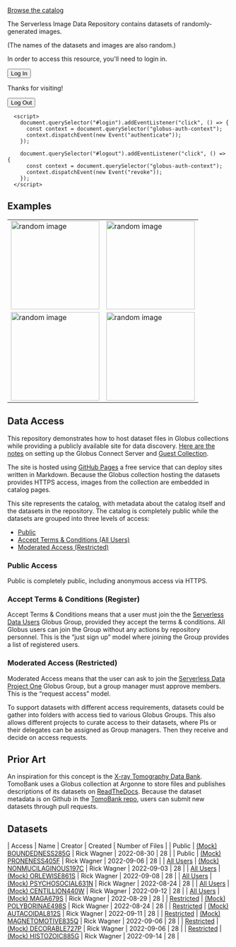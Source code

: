 [Browse the catalog](#datasets)

The Serverless Image Data Repository contains datasets of
randomly-generated images. 

(The names of the datasets and images are also random.)


<globus-auth-context client-id="f42cc8a6-a1f1-4e75-90e1-612febbb9e7f" redirect-uri="https://rpwagner.github.io/demos/" scopes="openid profile email">
  <gac-authenticated state="false">
    <p>In order to access this resource, you'll need to login in.</p>
    <button id="login">Log In</button>
  </gac-authenticated>

  <gac-authenticated>
    <p>Thanks for visiting!</p>
    <button id="logout">Log Out</button>
  </gac-authenticated>

      <script>
        document.querySelector("#login").addEventListener("click", () => {
          const context = document.querySelector("globus-auth-context");
          context.dispatchEvent(new Event("authenticate"));
        });

        document.querySelector("#logout").addEventListener("click", () => {
          const context = document.querySelector("globus-auth-context");
          context.dispatchEvent(new Event("revoke"));
        });
      </script>

</globus-auth-context>

## Examples

<table>
	<tr>
	<td>
		<img src="https://g-062a3c.0ed28.75bc.data.globus.org/public/PRONENESS405/turbosupercharger-emanationist.png"
		alt="random image" width="200"/> 
	</td>
	<td>
		<img
	src="https://g-062a3c.0ed28.75bc.data.globus.org/public/PRONENESS405/qualifiedly-stickiness.png"
	alt="random image" width="200"/> 
	</td>
</tr>
<tr>
<td>
	<img
	src="https://g-062a3c.0ed28.75bc.data.globus.org/public/BOUNDEDNESS285/beveil-Gleditsia.png"
	alt="random image" width="200"/> 
	</td>
	<td>
	<img
	src="https://g-062a3c.0ed28.75bc.data.globus.org/public/BOUNDEDNESS285/beveil-anapaestical.png"
	alt="random image" width="200"/> 
	</td>
	</tr>
</table>

## Data Access

This repository demonstrates how to host dataset files in Globus collections while
providing a publicly available site for data discovery. [Here are the
notes](gcs-deploy.html) on setting up the Globus Connect Server and
[Guest Collection](https://app.globus.org/file-manager?origin_id=385d3079-5121-40bc-a52f-055296497631&origin_path=%2F).

The site is
hosted using [GitHub Pages](https://pages.github.com) a free service
that can deploy sites written in Markdown. Because the Globus
collection hosting the datasets provides HTTPS access, images from the
collection are embedded in catalog pages. 

This site represents the catalog, with metadata about the catalog
itself and the datasets in the repository. The catalog is completely
public while the datasets are grouped into three levels of access:

- [Public](#public-access)
- [Accept Terms & Conditions (All Users)](#accept-terms--conditions-register)
- [Moderated Access (Restricted)](#moderated-access-restricted)

### Public Access

Public is completely public, including anonymous access via HTTPS. 

### Accept Terms & Conditions (Register)

Accept Terms & Conditions means that a user must join the the [Serverless Data
Users](https://app.globus.org/groups/260da91f-3496-11ed-b941-972795fc9504/about)
Globus Group, provided they accept the terms & conditions. All Globus users
can join the Group without any actions by repository personnel. This is the “just sign
up” model where joining the Group provides a list of registered users.

### Moderated Access (Restricted)

Moderated Access means that the user can ask to join the [Serverless
Data Project
One](https://app.globus.org/groups/cf9d1f5b-3496-11ed-b941-972795fc9504/about)
Globus Group, but a group manager must approve members. This is the
“request access” model.

To support datasets with different access requirements, datasets could
be gather into folders with access tied to various Globus Groups. This
also allows different projects to curate access to their
datasets, where PIs or their delegates can be assigned as Group
managers. Then they receive and decide on access requests.

## Prior Art

An inspiration for this concept is the [X-ray Tomography Data
Bank](https://tomobank.readthedocs.io/). TomoBank uses a Globus
collection at Argonne to store files and publishes descriptions of its
datasets on [ReadTheDocs](https://readthedocs.org). Because the
dataset metadata is on Github in the [TomoBank
repo](https://github.com/tomography/tomobank), users can submit new
datasets through pull requests.

## Datasets

| Access | Name |  Creator | Created | Number of Files |
| Public |  [(Mock) BOUNDEDNESS285G](catalog/BOUNDEDNESS285.html)   | Rick Wagner | 2022-08-30 | 28 |
| Public |  [(Mock) PRONENESS405F](catalog/PRONENESS405.html)   | Rick Wagner | 2022-09-06 | 28 |
| [All Users](https://app.globus.org/groups/260da91f-3496-11ed-b941-972795fc9504/join) |  [(Mock) NONMUCILAGINOUS197C](catalog/NONMUCILAGINOUS197.html)   |  Rick Wagner | 2022-09-03 | 28 |
| [All Users](https://app.globus.org/groups/260da91f-3496-11ed-b941-972795fc9504/join) |  [(Mock) ORLEWISE861S](catalog/ORLEWISE861.html)   | Rick Wagner | 2022-09-08 | 28 |
| [All Users](https://app.globus.org/groups/260da91f-3496-11ed-b941-972795fc9504/join) |  [(Mock) PSYCHOSOCIAL631N](catalog/PSYCHOSOCIAL631.html)   | Rick Wagner | 2022-08-24 | 28 |
| [All Users](https://app.globus.org/groups/260da91f-3496-11ed-b941-972795fc9504/join) |  [(Mock) CENTILLION440W](catalog/CENTILLION440.html)   | Rick Wagner | 2022-09-12 | 28 |
| [All Users](https://app.globus.org/groups/260da91f-3496-11ed-b941-972795fc9504/join) |  [(Mock) MAGA679S](catalog/MAGA679.html)   | Rick Wagner | 2022-08-29 | 28 |
| [Restricted](https://app.globus.org/groups/cf9d1f5b-3496-11ed-b941-972795fc9504/join) |  [(Mock) POLYBORINAE498S](catalog/POLYBORINAE498.html)   | Rick Wagner | 2022-08-24 | 28 |
| [Restricted](https://app.globus.org/groups/cf9d1f5b-3496-11ed-b941-972795fc9504/join) |  [(Mock) AUTACOIDAL812S](catalog/AUTACOIDAL812.html)   | Rick Wagner | 2022-09-11 | 28 |
| [Restricted](https://app.globus.org/groups/cf9d1f5b-3496-11ed-b941-972795fc9504/join) |  [(Mock) MAGNETOMOTIVE835Q](catalog/MAGNETOMOTIVE835.html)   | Rick Wagner | 2022-09-06 | 28 |
| [Restricted](https://app.globus.org/groups/cf9d1f5b-3496-11ed-b941-972795fc9504/join) |  [(Mock) DECORABLE727P](catalog/DECORABLE727.html)   | Rick Wagner | 2022-09-06 | 28 |
| [Restricted](https://app.globus.org/groups/cf9d1f5b-3496-11ed-b941-972795fc9504/join) |  [(Mock) HISTOZOIC885G](catalog/HISTOZOIC885.html)   | Rick Wagner | 2022-09-14 | 28 |
